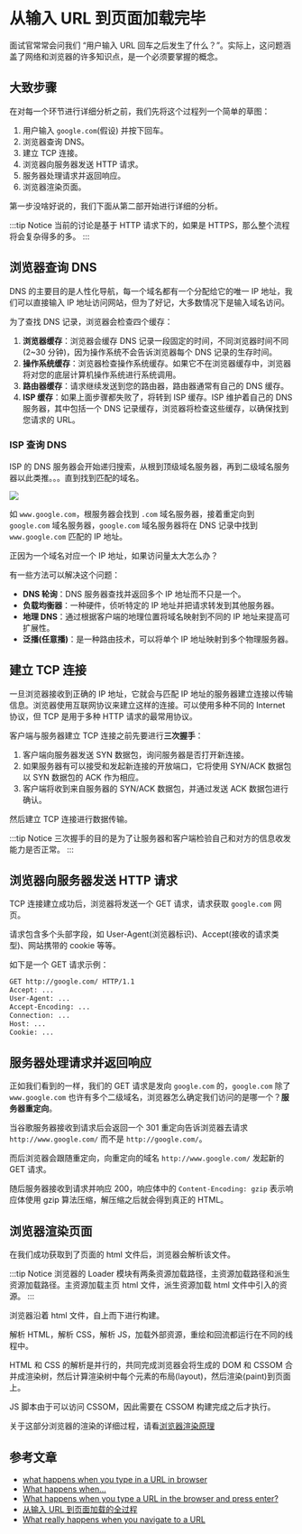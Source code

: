# 从输入 URL 到页面加载完毕

面试官常常会问我们 “用户输入 URL 回车之后发生了什么？”。实际上，这问题涵盖了网络和浏览器的许多知识点，是一个必须要掌握的概念。

## 大致步骤

在对每一个环节进行详细分析之前，我们先将这个过程列一个简单的草图：

1. 用户输入 `google.com`(假设) 并按下回车。
2. 浏览器查询 DNS。
3. 建立 TCP 连接。
4. 浏览器向服务器发送 HTTP 请求。
5. 服务器处理请求并返回响应。
6. 浏览器渲染页面。

第一步没啥好说的，我们下面从第二部开始进行详细的分析。

:::tip Notice
当前的讨论是基于 HTTP 请求下的，如果是 HTTPS，那么整个流程将会复杂得多的多。
:::

## 浏览器查询 DNS

DNS 的主要目的是人性化导航，每一个域名都有一个分配给它的唯一 IP 地址，我们可以直接输入 IP 地址访问网站，但为了好记，大多数情况下是输入域名访问。

为了查找 DNS 记录，浏览器会检查四个缓存：

1. **浏览器缓存**：浏览器会缓存 DNS 记录一段固定的时间，不同浏览器时间不同(2~30 分钟)，因为操作系统不会告诉浏览器每个 DNS 记录的生存时间。
2. **操作系统缓存**：浏览器检查操作系统缓存。如果它不在浏览器缓存中，浏览器将对您的底层计算机操作系统进行系统调用。
3. **路由器缓存**：请求继续发送到您的路由器，路由器通常有自己的 DNS 缓存。
4. **ISP 缓存**：如果上面步骤都失败了，将转到 ISP 缓存。ISP 维护着自己的 DNS 服务器，其中包括一个 DNS 记录缓存，浏览器将检查这些缓存，以确保找到您请求的 URL。

### ISP 查询 DNS

ISP 的 DNS 服务器会开始递归搜索，从根到顶级域名服务器，再到二级域名服务器以此类推。。。直到找到匹配的域名。

<a data-fancybox title="" href="http://picstore.lliiooiill.cn/%E5%9F%9F%E5%90%8D%E7%A9%BA%E9%97%B4.png">![](http://picstore.lliiooiill.cn/%E5%9F%9F%E5%90%8D%E7%A9%BA%E9%97%B4.png)</a>

如 `www.google.com`，根服务器会找到 `.com` 域名服务器，接着重定向到 `google.com` 域名服务器，`google.com` 域名服务器将在 DNS 记录中找到 `www.google.com` 匹配的 IP 地址。

正因为一个域名对应一个 IP 地址，如果访问量太大怎么办？

有一些方法可以解决这个问题：

- **DNS 轮询**：DNS 服务器查找并返回多个 IP 地址而不只是一个。
- **负载均衡器**：一种硬件，侦听特定的 IP 地址并把请求转发到其他服务器。
- **地理 DNS**：通过根据客户端的地理位置将域名映射到不同的 IP 地址来提高可扩展性。
- **泛播(任意播)**：是一种路由技术，可以将单个 IP 地址映射到多个物理服务器。

## 建立 TCP 连接

一旦浏览器接收到正确的 IP 地址，它就会与匹配 IP 地址的服务器建立连接以传输信息。浏览器使用互联网协议来建立这样的连接。可以使用多种不同的 Internet 协议，但 TCP 是用于多种 HTTP 请求的最常用协议。

客户端与服务器建立 TCP 连接之前先要进行**三次握手**：

1. 客户端向服务器发送 SYN 数据包，询问服务器是否打开新连接。
2. 如果服务器有可以接受和发起新连接的开放端口，它将使用 SYN/ACK 数据包以 SYN 数据包的 ACK 作为相应。
3. 客户端将收到来自服务器的 SYN/ACK 数据包，并通过发送 ACK 数据包进行确认。

然后建立 TCP 连接进行数据传输。

:::tip Notice
三次握手的目的是为了让服务器和客户端检验自己和对方的信息收发能力是否正常。
:::

## 浏览器向服务器发送 HTTP 请求

TCP 连接建立成功后，浏览器将发送一个 GET 请求，请求获取 `google.com` 网页。

请求包含多个头部字段，如 User-Agent(浏览器标识)、Accept(接收的请求类型)、网站携带的 cookie 等等。

如下是一个 GET 请求示例：

```bash
GET http://google.com/ HTTP/1.1
Accept: ...
User-Agent: ...
Accept-Encoding: ...
Connection: ...
Host: ...
Cookie: ...
```

## 服务器处理请求并返回响应

正如我们看到的一样，我们的 GET 请求是发向 `google.com` 的，`google.com` 除了 `www.google.com` 也许有多个二级域名，浏览器怎么确定我们访问的是哪一个？**服务器重定向**。

当谷歌服务器接收到请求后会返回一个 301 重定向告诉浏览器去请求 `http://www.google.com/` 而不是 `http://google.com/`。

而后浏览器会跟随重定向，向重定向的域名 `http://www.google.com/` 发起新的 GET 请求。

随后服务器接收到请求并响应 200，响应体中的 `Content-Encoding: gzip` 表示响应体使用 gzip 算法压缩，解压缩之后就会得到真正的 HTML。

## 浏览器渲染页面

在我们成功获取到了页面的 html 文件后，浏览器会解析该文件。

:::tip Notice
浏览器的 Loader 模块有两条资源加载路径，主资源加载路径和派生资源加载路径。主资源加载主页 html 文件，派生资源加载 html 文件中引入的资源。
:::

浏览器沿着 html 文件，自上而下进行构建。

解析 HTML，解析 CSS，解析 JS，加载外部资源，重绘和回流都运行在不同的线程中。

HTML 和 CSS 的解析是并行的，共同完成浏览器会将生成的 DOM 和 CSSOM 合并成渲染树，然后计算渲染树中每个元素的布局(layout)，然后渲染(paint)到页面上。

JS 脚本由于可以访问 CSSOM，因此需要在 CSSOM 构建完成之后才执行。

关于这部分浏览器的渲染的详细过程，请看[浏览器渲染原理](./浏览器渲染原理.html)

## 参考文章

- [what happens when you type in a URL in browser](https://stackoverflow.com/questions/2092527/what-happens-when-you-type-in-a-url-in-browser)
- [What happens when...](https://github.com/alex/what-happens-when/blob/master/README.rst)
- [What happens when you type a URL in the browser and press enter?](https://medium.com/@maneesha.wijesinghe1/what-happens-when-you-type-an-url-in-the-browser-and-press-enter-bb0aa2449c1a)
- [从输入 URL 到页面加载的全过程](https://www.cnblogs.com/xiaohuochai/p/9193083.html)
- [What really happens when you navigate to a URL](http://igoro.com/archive/what-really-happens-when-you-navigate-to-a-url/)
